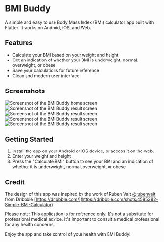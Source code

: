 # BMI Buddy

A simple and easy to use Body Mass Index (BMI) calculator app built with Flutter. It works on Android, iOS, and Web.

## Features

- Calculate your BMI based on your weight and height
- Get an indication of whether your BMI is underweight, normal, overweight, or obese
- Save your calculations for future reference
- Clean and modern user interface

## Screenshots

![Screenshot of the BMI Buddy home screen](screenshots/homescreen.png)
![Screenshot of the BMI Buddy result screen](screenshots/result-Normal.png)
![Screenshot of the BMI Buddy result screen](screenshots/result-Underweight.png)
![Screenshot of the BMI Buddy result screen](screenshots/result-Overweight.png)
![Screenshot of the BMI Buddy result screen](screenshots/result-Obese.png)

## Getting Started

1. Install the app on your Android or iOS device, or access it on the web.
2. Enter your weight and height
3. Press the "Calculate BMI" button to see your BMI and an indication of whether it is underweight, normal, overweight, or obese

## Credit

The design of this app was inspired by the work of Ruben Valt [@rubenvalt](https://dribbble.com/rvaalt) from Dribbble [https://dribbble.com/](https://dribbble.com/shots/4585382-Simple-BMI-Calculator)

Please note: This application is for reference only. It's not a substitute for professional medical advice. It's important to consult a medical professional for any health concerns.

Enjoy the app and take control of your health with BMI Buddy!
